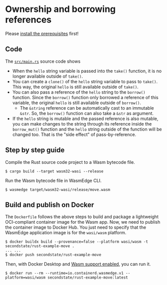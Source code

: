 # Ownership and borrowing references

Please [install the prerequisites](../README.md) first!

## Code

The [`src/main.rs`](src/main.rs) source code shows

* When the `hello` string variable is passed into the `take()` function, it is no longer available outside of `take()`.
* You can create a `clone()` of the `hello` string variable to pass to `take()`. This way, the original `hello` is still available outside of `take()`.
* You can also pass a reference of the `hello` string to the `borrow()` function. Since the `borrow()` function only borrowed a reference of this variable, the original `hello` is still available outside of `borrow()`.
  * The `&string` reference can be automatically cast to an immutable `&str`. So, the `borrow()` function can also take a `&str` as argument.
* If the `hello` string is mutable and the passed reference is also mutable, you can make changes to the string through its reference inside the `borrow_mut()` function and the `hello` string outside of the function will be changed too. That is the "side effect" of pass-by-reference.


## Step by step guide

Compile the Rust source code project to a Wasm bytecode file.

```
$ cargo build --target wasm32-wasi --release
```

Run the Wasm bytecode file in WasmEdge CLI.

```
$ wasmedge target/wasm32-wasi/release/move.wasm
```

## Build and publish on Docker

The `Dockerfile` follows the above steps to build and package a lightweight OCI-compliant container image for the Wasm app.
Now, we need to publish the container image to Docker Hub.
You just need to specify that the WasmEdge application image is for the `wasi/wasm` platform.

```
$ docker buildx build --provenance=false --platform wasi/wasm -t secondstate/rust-example-move .
... ...
$ docker push secondstate/rust-example-move
```

Then, with Docker Desktop and [Wasm support enabled](https://wasmedge.org/docs/start/build-and-run/docker_wasm), you can run it.

```
$ docker run --rm --runtime=io.containerd.wasmedge.v1 --platform=wasi/wasm secondstate/rust-example-move:latest
```

